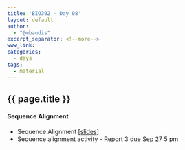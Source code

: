 ```yaml
---
title: 'BIO392 - Day 08'
layout: default
author:
  - "@mbaudis"
excerpt_separator: <!--more-->
www_link: 
categories:
  - days
tags:
  - material
---
```


## {{ page.title }}
#### Sequence Alignment

<!--more-->

 - Sequence Alignment [[slides]](https://github.com/compbiozurich/UZH-BIO392/blob/master/course-material/2019/bio392_alignmentlecture.pdf)
 - Sequence alignment activity - Report 3 due Sep 27 5 pm
